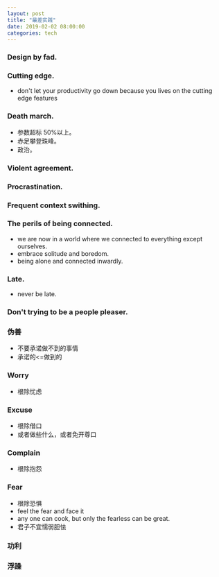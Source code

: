 ```yaml
---
layout: post
title: "最差实践"
date: 2019-02-02 08:00:00
categories: tech
---
```


### Design by fad.

### Cutting edge.

- don't let your productivity go down because you lives on the cutting edge features

### Death march.

- 参数超标 50%以上。
- 赤足攀登珠峰。
- 政治。

### Violent agreement.

### Procrastination.

### Frequent context swithing.

### The perils of being connected.

- we are now in a world where we connected to everything except ourselves.
- embrace solitude and boredom.
- being alone and connected inwardly.

### Late.

- never be late.

### Don't trying to be a people pleaser.

### 伪善

- 不要承诺做不到的事情
- 承诺的<=做到的

### Worry

- 根除忧虑

### Excuse

- 根除借口
- 或者做些什么，或者免开尊口

### Complain

- 根除抱怨

### Fear

- 根除恐惧
- feel the fear and face it
- any one can cook, but only the fearless can be great.
- 君子不宜懦弱胆怯

### 功利

### 浮躁
